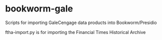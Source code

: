 bookworm-gale
=============

Scripts for importing GaleCengage data products into Bookworm/Presidio

ftha-import.py is for importing the Financial Times Historical Archive
